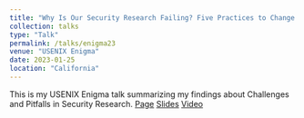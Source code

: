 ```yaml
---
title: "Why Is Our Security Research Failing? Five Practices to Change!"
collection: talks
type: "Talk"
permalink: /talks/enigma23
venue: "USENIX Enigma"
date: 2023-01-25
location: "California"
---
```


This is my USENIX Enigma talk summarizing my findings about Challenges and Pitfalls in Security Research. [Page](https://www.usenix.org/conference/enigma2023/presentation/botacin) [Slides](https://marcusbotacin.github.io/files/enigma23.pdf) [Video](https://t.co/h4uiojqIiC)
